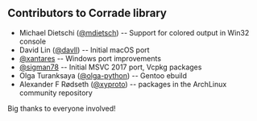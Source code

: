 Contributors to Corrade library
-------------------------------

-   Michael Dietschi ([@mdietsch](https://github.com/mdietsch)) -- Support for
    colored output in Win32 console
-   David Lin ([@davll](https://github.com/davll)) -- Initial macOS port
-   [@xantares](https://github.com/xantares) -- Windows port improvements
-   [@sigman78](https://github.com/sigman78) -- Initial MSVC 2017 port, Vcpkg
    packages
-   Olga Turanksaya ([@olga-python](https://github.com/olga-python)) -- Gentoo
    ebuild
-   Alexander F Rødseth ([@xyproto](https://github.com/xyproto)) -- packages in
    the ArchLinux community repository

Big thanks to everyone involved!
